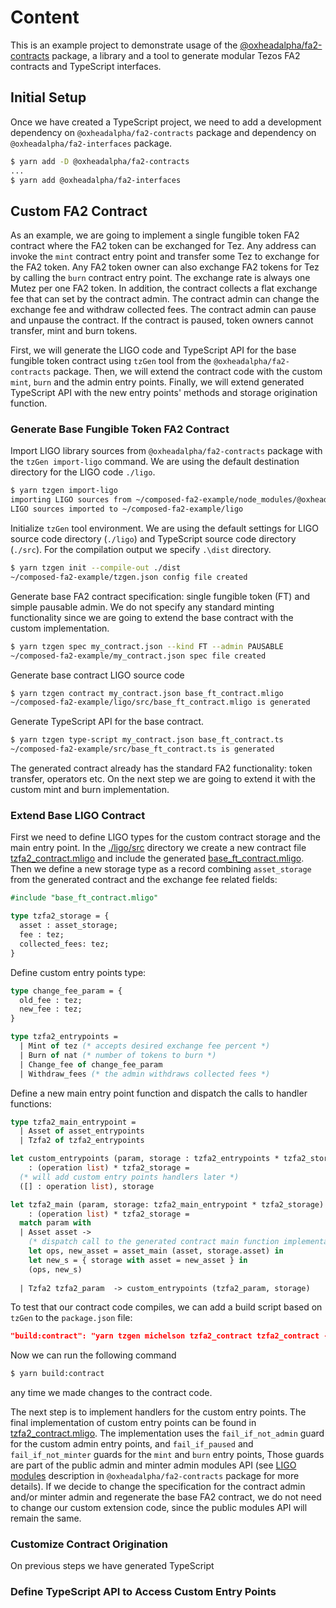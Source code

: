 # Content

This is an example project to demonstrate usage of the
[@oxheadalpha/fa2-contracts](https://github.com/oxheadalpha/nft-tutorial/blob/master/packages/fa2-contracts/README.md)
package, a library and a tool to generate modular Tezos FA2 contracts and
TypeScript interfaces.

## Initial Setup

Once we have created a TypeScript project, we need to add a development
dependency on `@oxheadalpha/fa2-contracts` package and dependency on
`@oxheadalpha/fa2-interfaces` package.

```sh
$ yarn add -D @oxheadalpha/fa2-contracts
...
$ yarn add @oxheadalpha/fa2-interfaces
```

## Custom FA2 Contract

As an example, we are going to implement a single fungible token FA2 contract
where the FA2 token can be exchanged for Tez. Any address can invoke the `mint`
contract entry point and transfer some Tez to exchange for the FA2 token. Any
FA2 token owner can also exchange FA2 tokens for Tez by calling the `burn`
contract entry point. The exchange rate is always one Mutez per one FA2 token.
In addition, the contract collects a flat exchange fee that can set by the
contract admin. The contract admin can change the exchange fee and withdraw
collected fees. The contract admin can pause and unpause the contract. If the
contract is paused, token owners cannot transfer, mint and burn tokens.

First, we will generate the LIGO code and TypeScript API for the base fungible
token contract using `tzGen` tool from the `@oxheadalpha/fa2-contracts` package.
Then, we will extend the contract code with the custom `mint`, `burn` and the
admin entry points. Finally, we will extend generated TypeScript API with the new
entry points' methods and storage origination function.

### Generate Base Fungible Token FA2 Contract

Import LIGO library sources from `@oxheadalpha/fa2-contracts` package with the
`tzGen import-ligo` command. We are using the default destination directory for
the LIGO code `./ligo`.

```sh
$ yarn tzgen import-ligo
importing LIGO sources from ~/composed-fa2-example/node_modules/@oxheadalpha/fa2-contracts/ligo to ~/composed-fa2-example/ligo
LIGO sources imported to ~/composed-fa2-example/ligo
```

Initialize `tzGen` tool environment. We are using the default settings for LIGO
source code directory (`./ligo`) and TypeScript source code directory (`./src`).
For the compilation output we specify `.\dist` directory.

```sh
$ yarn tzgen init --compile-out ./dist
~/composed-fa2-example/tzgen.json config file created
```

Generate base FA2 contract specification: single fungible token (FT) and simple
pausable admin. We do not specify any standard minting functionality since we
are going to extend the base contract with the custom implementation.

```sh
$ yarn tzgen spec my_contract.json --kind FT --admin PAUSABLE
~/composed-fa2-example/my_contract.json spec file created
```

Generate base contract LIGO source code

```sh
$ yarn tzgen contract my_contract.json base_ft_contract.mligo
~/composed-fa2-example/ligo/src/base_ft_contract.mligo is generated
```

Generate TypeScript API for the base contract.

```sh
$ yarn tzgen type-script my_contract.json base_ft_contract.ts
~/composed-fa2-example/src/base_ft_contract.ts is generated
```

The generated contract already has the standard FA2 functionality: token
transfer, operators etc. On the next step we are going to extend it with the
custom mint and burn implementation.

### Extend Base LIGO Contract

First we need to define LIGO types for the custom contract storage and the main
entry point. In the [./ligo/src](./ligo/src) directory we create a new contract
file [tzfa2_contract.mligo](./ligo/src/tzfa2_contract.mligo) and include the
generated [base_ft_contract.mligo](./ligo/src/base_ft_contract.mligo). Then we
define a new storage type as a record combining `asset_storage` from the
generated contract and the exchange fee related fields:

```ocaml
#include "base_ft_contract.mligo"

type tzfa2_storage = {
  asset : asset_storage;
  fee : tez;
  collected_fees: tez;
}
```

Define custom entry points type:

```ocaml
type change_fee_param = {
  old_fee : tez;
  new_fee : tez;
}

type tzfa2_entrypoints =
  | Mint of tez (* accepts desired exchange fee percent *)
  | Burn of nat (* number of tokens to burn *)
  | Change_fee of change_fee_param
  | Withdraw_fees (* the admin withdraws collected fees *)
```

Define a new main entry point function and dispatch the calls to handler functions:

```ocaml
type tzfa2_main_entrypoint =
  | Asset of asset_entrypoints
  | Tzfa2 of tzfa2_entrypoints

let custom_entrypoints (param, storage : tzfa2_entrypoints * tzfa2_storage)
    : (operation list) * tzfa2_storage =
  (* will add custom entry points handlers later *)
  ([] : operation list), storage

let tzfa2_main (param, storage: tzfa2_main_entrypoint * tzfa2_storage)
    : (operation list) * tzfa2_storage =
  match param with
  | Asset asset ->
    (* dispatch call to the generated contract main function implementation *)
    let ops, new_asset = asset_main (asset, storage.asset) in
    let new_s = { storage with asset = new_asset } in
    (ops, new_s)
  
  | Tzfa2 tzfa2_param  -> custom_entrypoints (tzfa2_param, storage)
```

To test that our contract code compiles, we can add a build script based on
`tzGen` to the `package.json` file:

```json
"build:contract": "yarn tzgen michelson tzfa2_contract tzfa2_contract --main tzfa2_main"
```

Now we can run the following command

```sh
$ yarn build:contract
```

any time we made changes to the contract code.

The next step is to implement handlers for the custom entry points. The final
implementation of custom entry points can be found in
[tzfa2_contract.mligo](./ligo/src/tzfa2_contract.mligo). The implementation uses
the `fail_if_not_admin` guard for the custom admin entry points, and
`fail_if_paused` and `fail_if_not_minter` guards for the `mint` and `burn` entry
points, Those guards are part of the public admin and minter admin modules API
(see
[LIGO modules](https://github.com/oxheadalpha/nft-tutorial/blob/master/packages/fa2-contracts/README.md#cameligo-modules)
description in `@oxheadalpha/fa2-contracts` package for more details). If we
decide to change the specification for the contract admin and/or minter admin and
regenerate the base FA2 contract, we do not need to change our custom extension
code, since the public modules API will remain the same.

### Customize Contract Origination

On previous steps we have generated TypeScript 

### Define TypeScript API to Access Custom Entry Points
